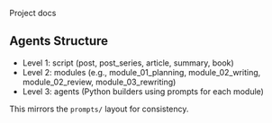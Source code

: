 Project docs

## Agents Structure

- Level 1: script (post, post_series, article, summary, book)
- Level 2: modules (e.g., module_01_planning, module_02_writing, module_02_review, module_03_rewriting)
- Level 3: agents (Python builders using prompts for each module)

This mirrors the `prompts/` layout for consistency.